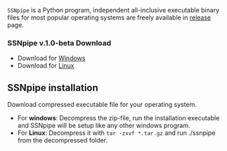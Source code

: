 `SSNpipe` is a Python program, independent all-inclusive executable binary files for most popular operating systems are freely available in [release](https://github.com/ahvdk/ssnpipe/releases) page.

### SSNpipe v.1.0-beta Download
- Download for [Windows](https://github.com/ahvdk/SSNpipe/releases/download/v.1.0-beta/SSNpipe_windows.zip)
- Download for [Linux](https://github.com/ahvdk/SSNpipe/releases/download/v.1.0-beta/SSNpipe_unix.tar.gz)

## SSNpipe installation
Download compressed executable file for your operating system.

- For **windows**: Decompress the zip-file, run the installation executable and SSNpipe will be setup like any other windows program.
- For **Linux**: Decompress it with `tar -zxvf *.tar.gz` and run ./ssnpipe from the decompressed folder.
